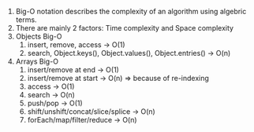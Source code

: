 
1. Big-O notation describes the complexity of an algorithm using algebric terms.
2. There are mainly 2 factors: Time complexity and Space complexity
3. Objects Big-O
   1. insert, remove, access -> O(1)
   2. search, Object.keys(), Object.values(), Object.entries() -> O(n)
4. Arrays Big-O
   1. insert/remove at end -> O(1)
   2. insert/remove at start -> O(n) => because of re-indexing
   3. access -> O(1)
   4. search -> O(n)
   5. push/pop -> O(1)
   6. shift/unshift/concat/slice/splice -> O(n)
   7. forEach/map/filter/reduce -> O(n)